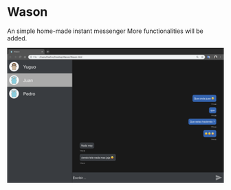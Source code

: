 # Wason
An simple home-made  instant messenger
More functionalities will be added.



![Wason](/pic/Wason.png)

